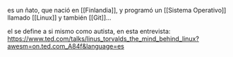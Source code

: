 es un ñato, que nació en [[Finlandia]], y programó un [[Sistema Operativo]] llamado [[Linux]] y también [[Git]]...

el se define a si mismo como autista, en esta entrevista: https://www.ted.com/talks/linus_torvalds_the_mind_behind_linux?awesm=on.ted.com_A84f&language=es
